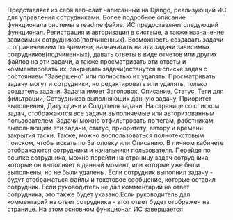 Представляет из себя веб-сайт написанный на Django, реализующий ИС для управления сотрудниками. Более подробное описание
функционала системы в readme файле. ИС предоставляет следующий функционал. Регистрация и авторизация в системе, а также
назначение зависимых сотрудников(подчиненных). Возможность создавать задачи с ограничением по времени, назначатать на
эти задачи зависимых сотрудников(подчиненных), давать ответы в виде отчетов или других файлов на эти задачи, а также
просматривать эти ответы и комментировать их, закрывать задачи(останутся в списке задач с состоянием "Завершено" или
полностью их удалять. Просматривать задачу могут и сотрудники, но редактировать или удалять, только создатель задачи.
Задача имеет Заголовок, Описание, Статус, Теги для фильтрации, Сотрудников выполняющих данную задачу, Приоритет
выполнения, Дату сдачи и Создателя задачи. На странице со списком задач, отображаются все задачи выполняемые или
авторизованным пользователем. Задачи можно отфильтровать по тегам, работникам выполняющим эти задачи, статус,
приоритету, автору и времени закрытия таски. Также, можно воспользоваться полнотекстовым поиском, чтобы искать по
Заголовку или Описанию. В личном кабинете отображаются сотрудники и начальники пользователя. Перейдя по ссылке
сотрудника, можно перейти на страницу задач сотрудника, которые он выполняет в данный момент, или которые уже были
выполнены, но не были удалены. Если сотрудник выполнил задачу - будут отображаться файлы и текстовое сообщение, которые
оставил сотрудник. Если руководитель не дал комментарий на ответ сотрудника, это также будет указано.Если руководитель
дал комментарий на ответ сотрудника - этот ответ будет отображен на странице. На этом основном функционал ИС завершается
